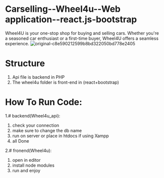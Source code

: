 # Carselling--Wheel4u--Web application--react.js-bootstrap
Wheel4U is your one-stop shop for buying and selling cars. Whether you're a seasoned car enthusiast or a first-time buyer, Wheel4U offers a seamless experience.
![original-c8e590212599b8bd322050bd778e2405](https://github.com/user-attachments/assets/c1827f0e-f4d6-4abe-8501-96d7e68f8d87)

# Structure
1. Api file is backend in PHP
2. The wheel4u folder is front-end in (react+bootstrap)

# How To Run Code:
1.# backend(Wheel4u_api):
   1. check your connection
   2. make sure to change the db name
   3. run on server or place in htdocs if using Xampp
   4. all Done

2.# fronend(Wheel4u):
   1. open in editor
   2. install node modules
   3. run and enjoy
